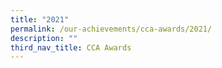 ```yaml
---
title: "2021"
permalink: /our-achievements/cca-awards/2021/
description: ""
third_nav_title: CCA Awards
---
```

